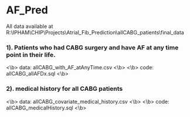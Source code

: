 # AF_Pred
All data available at  R:\IPHAM\CHIP\Projects\Atrial_Fib_Prediction\allCABG_patients\final_data

### 1). Patients who had CABG surgery and have AF at any time point in their life. 
<\b> data: allCABG_with_AF_atAnyTime.csv <\b>
<\b> code: allCABG_allAFDx.sql <\b>

### 2). medical history for all CABG patients
<\b> data: allCABG_covariate_medical_history.csv <\b>
<\b> code: allCABG_medicalHistory.sql <\b>

